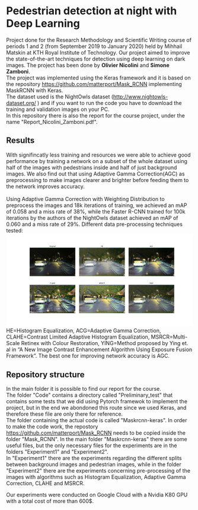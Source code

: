 # Pedestrian detection at night with Deep Learning
Project done for the Research Methodology and Scientific Writing course of periods 1 and 2 (from September 2019 to January 2020) held by Mihhail Matskin at KTH Royal Institute of Technology. 
Our project aimed to improve the state-of-the-art techniques for detection using deep learning on dark images.
The project has been done by **Olivier Nicolini** and **Simone Zamboni**. <br/>
The project was implemented using the Keras framework and it is based on the repository https://github.com/matterport/Mask_RCNN implementing MaskRCNN with Keras. <br/>
The dataset used is the NightOwls dataset (http://www.nightowls-dataset.org/ ) and if you want to run the code you have to download the training and validation images on your PC. <br/>
In this repository there is also the report for the course project, under the name "Report_Nicolini_Zamboni.pdf". <br/>

## Results
With signifincatly less training and resources we were able to achieve good performance by training a network on a subset of the whole dataset using half of the images with pedestrians inside and half of just background images. We also find out that using Adaptive Gamma Correction(AGC) as preprocessing to make images clearer and brighter before feeding them to the network improves accuracy.  <br/><br/>
Using Adaptive Gamma Correction with Weighting Distribution to preprocess the images and 18k iterations of training, we achieved an mAP of 0.058 and a miss rate of 38%, while the Faster R-CNN trained for 100k iterations by the authors of the NightOwls dataset achieved an mAP of 0.060 and a miss rate of 29%.
Different data pre-processing techniques tested:
![alt text](https://github.com/SZamboni/NightPedestrianDetection/blob/master/img.png)
HE=Histogram Equalization, ACG=Adaptive Gamma Correction, CLAHE=Contrast Limited Adaptive Histogram Equalization, MSRCR=Multi-Scale Retinex with Colour Restoration, YING=Method proposed by Ying et. al in “A New Image Contrast Enhancement Algorithm Using Exposure Fusion Framework”. The best one for improving network accuracy is AGC.

## Repository structure
In the main folder it is possible to find our report for the course. <br/>
The folder "Code" contains a directory called "Preliminary_test" that contains some tests that we did using Pytorch framewok to implement the project, but in the end we abondoned this route since we used Keras, and therefore these file are only there for reference. <br/>
The folder containing the actual code is called "Maskrcnn-keras". In order to make the code work, the repostory https://github.com/matterport/Mask_RCNN needs to be copied inside the folder "Mask_RCNN". In the main folder "Maskrcnn-keras" there are some useful files, but the only necessary files for the experiments are in the folders "Experiment1" and "Experiment2". <br/>
In "Experiment1" there are the experiments regarding the different splits between background images and pedestrian images, while in the folder "Experiment2" there are the experiments concerning pre-processing of the images with algorithms such as Histogram Equalization, Adaptive Gamma Correction, CLAHE and MSRCR. <br/>

Our experiments were conducted on Google Cloud with a Nvidia K80 GPU with a total cost of more than 600$.
